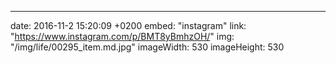 ---
date: 2016-11-2 15:20:09 +0200
embed: "instagram"
link: "https://www.instagram.com/p/BMT8yBmhzOH/"
img: "/img/life/00295_item.md.jpg"
imageWidth: 530
imageHeight: 530
